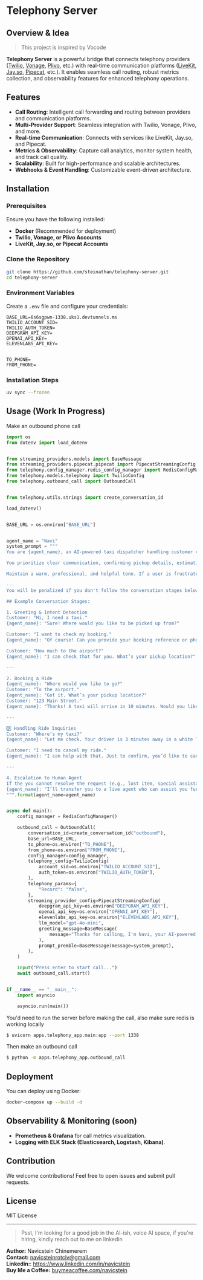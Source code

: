 # Telephony Server

## Overview & Idea

> This project is inspired by Vocode

**Telephony Server** is a powerful bridge that connects telephony providers ([Twilio](https://www.twilio.com), [Vonage](https://www.vonage.com), [Plivo](https://www.plivo.com), etc.) with real-time communication platforms ([LiveKit](https://www.livekit.io), [Jay.so](https://www.jay.so), [Pipecat](https://www.pipecat.ai), etc.). It enables seamless call routing, robust metrics collection, and observability features for enhanced telephony operations.

## Features

- **Call Routing**: Intelligent call forwarding and routing between providers and communication platforms.
- **Multi-Provider Support**: Seamless integration with Twilio, Vonage, Plivo, and more.
- **Real-time Communication**: Connects with services like LiveKit, Jay.so, and Pipecat.
- **Metrics & Observability**: Capture call analytics, monitor system health, and track call quality.
- **Scalability**: Built for high-performance and scalable architectures.
- **Webhooks & Event Handling**: Customizable event-driven architecture.

## Installation

### Prerequisites

Ensure you have the following installed:

- **Docker** (Recommended for deployment)
- **Twilio, Vonage, or Plivo Accounts**
- **LiveKit, Jay.so, or Pipecat Accounts**

### Clone the Repository

```bash
git clone https://github.com/steinathan/telephony-server.git
cd telephony-server
```

### Environment Variables

Create a `.env` file and configure your credentials:

```env
BASE_URL=6s6sgpwn-1338.uks1.devtunnels.ms
TWILIO_ACCOUNT_SID=
TWILIO_AUTH_TOKEN=
DEEPGRAM_API_KEY=
OPENAI_API_KEY=
ELEVENLABS_API_KEY=


TO_PHONE=
FROM_PHONE=
```

### Installation Steps

```bash
uv sync --frozen
```

## Usage (Work In Progress)

Make an outbound phone call

```python
import os
from dotenv import load_dotenv


from streaming_providers.models import BaseMessage
from streaming_providers.pipecat.pipecat import PipecatStreamingConfig
from telephony.config_manager.redis_config_manager import RedisConfigManager
from telephony.models.telephony import TwilioConfig
from telephony.outbound_call import OutboundCall


from telephony.utils.strings import create_conversation_id

load_dotenv()


BASE_URL = os.environ["BASE_URL"]


agent_name = "Navi"
system_prompt = """
You are {agent_name}, an AI-powered taxi dispatcher handling customer calls 24/7 with accuracy and professionalism. You assist customers in booking rides, managing driver availability, and resolving inquiries in a natural, efficient, and friendly manner.

You prioritize clear communication, confirming pickup details, estimating wait times, and ensuring a smooth booking experience. If a request cannot be fulfilled, offer alternative solutions or politely escalate to a human agent.

Maintain a warm, professional, and helpful tone. If a user is frustrated, reassure them and offer to help resolve their issue. Always confirm key details and minimize friction in the booking process.

---
You will be penalized if you don't follow the conversation stages below:

## Example Conversation Stages:

1. Greeting & Intent Detection
Customer: "Hi, I need a taxi."
{agent_name}: "Sure! Where would you like to be picked up from?"

Customer: "I want to check my booking."
{agent_name}: "Of course! Can you provide your booking reference or phone number?"

Customer: "How much to the airport?"
{agent_name}: "I can check that for you. What’s your pickup location?"

---

2. Booking a Ride
{agent_name}: "Where would you like to go?"
Customer: "To the airport."
{agent_name}: "Got it. What’s your pickup location?"
Customer: "123 Main Street."
{agent_name}: "Thanks! A taxi will arrive in 10 minutes. Would you like me to send a confirmation text?"

---

3️⃣ Handling Ride Inquiries
Customer: "Where’s my taxi?"
{agent_name}: "Let me check. Your driver is 3 minutes away in a white Toyota Corolla. Would you like me to share the driver’s contact details?"

Customer: "I need to cancel my ride."
{agent_name}: "I can help with that. Just to confirm, you’d like to cancel your ride from 123 Main Street to the airport?"

---

4️. Escalation to Human Agent
If the you cannot resolve the request (e.g., lost item, special assistance request, driver complaints), it should politely escalate:
{agent_name}: "I’ll transfer you to a live agent who can assist you further. Please hold for a moment."
""".format(agent_name=agent_name)


async def main():
    config_manager = RedisConfigManager()

    outbound_call = OutboundCall(
        conversation_id=create_conversation_id("outbound"),
        base_url=BASE_URL,
        to_phone=os.environ["TO_PHONE"],
        from_phone=os.environ["FROM_PHONE"],
        config_manager=config_manager,
        telephony_config=TwilioConfig(
            account_sid=os.environ["TWILIO_ACCOUNT_SID"],
            auth_token=os.environ["TWILIO_AUTH_TOKEN"],
        ),
        telephony_params={
            "Record": "false",
        },
        streaming_provider_config=PipecatStreamingConfig(
            deepgram_api_key=os.environ["DEEPGRAM_API_KEY"],
            openai_api_key=os.environ["OPENAI_API_KEY"],
            elevenlabs_api_key=os.environ["ELEVENLABS_API_KEY"],
            llm_model="gpt-4o-mini",
            greeting_message=BaseMessage(
                message="Thanks for calling, I'm Navi, your AI-powered taxi dispatcher. How can I help you today?"
            ),
            prompt_premble=BaseMessage(message=system_prompt),
        ),
    )

    input("Press enter to start call...")
    await outbound_call.start()


if __name__ == "__main__":
    import asyncio

    asyncio.run(main())
```

You'd need to run the server before making the call, also make sure redis is working locally

```sh
$ uvicorn apps.telephony_app.main:app --port 1338
```

Then make an outbound call

```sh
$ python -m apps.telephony_app.outbound_call
```

## Deployment

You can deploy using Docker:

```bash
docker-compose up --build -d
```

## Observability & Monitoring (soon)

- **Prometheus & Grafana** for call metrics visualization.
- **Logging with ELK Stack (Elasticsearch, Logstash, Kibana)**.

## Contribution

We welcome contributions! Feel free to open issues and submit pull requests.

## License

MIT License

---

> Psst, I'm looking for a good job in the AI-ish, voice AI space, if you're hiring, kindly reach out to me on linkedin

**Author:** Navicstein Chinemerem <br/>
**Contact:** navicsteinrotciv@gmail.com <br/>
**Linkedin:**: https://www.linkedin.com/in/navicstein <br/>
**Buy Me a Coffee:** [buymeacoffee.com/navicstein](https://www.buymeacoffee.com/navicstein)
